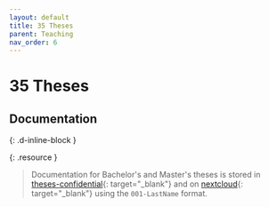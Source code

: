 ```yaml
---
layout: default
title: 35 Theses
parent: Teaching
nav_order: 6
---
```


# 35 Theses

## Documentation
{: .d-inline-block }


{: .resource } 
> Documentation for Bachelor's and Master's theses is stored in [theses-confidential](https://github.com/digital-work-lab/theses-confidential){: target="_blank"} and on [nextcloud](https://nc-2272638881871040784.nextcloud-ionos.com/index.php/apps/files/?dir=/30-30-teaching/35_theses&fileid=124){: target="_blank"} using the `001-LastName` format.
